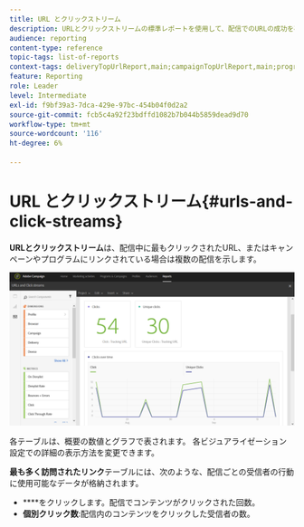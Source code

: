 ```yaml
---
title: URL とクリックストリーム
description: URLとクリックストリームの標準レポートを使用して、配信でのURLの成功を確認します。
audience: reporting
content-type: reference
topic-tags: list-of-reports
context-tags: deliveryTopUrlReport,main;campaignTopUrlReport,main;programTopUrlReport,main
feature: Reporting
role: Leader
level: Intermediate
exl-id: f9bf39a3-7dca-429e-97bc-454b04f0d2a2
source-git-commit: fcb5c4a92f23bdffd1082b7b044b5859dead9d70
workflow-type: tm+mt
source-wordcount: '116'
ht-degree: 6%

---
```


# URL とクリックストリーム{#urls-and-click-streams}

**URLとクリックストリーム**&#x200B;は、配信中に最もクリックされたURL、またはキャンペーンやプログラムにリンクされている場合は複数の配信を示します。

![](assets/delivery_reports_8.png)

各テーブルは、概要の数値とグラフで表されます。 各ビジュアライゼーション設定での詳細の表示方法を変更できます。

**最も多く訪問されたリンク**&#x200B;テーブルには、次のような、配信ごとの受信者の行動に使用可能なデータが格納されます。

* ****&#x200B;をクリックします。配信でコンテンツがクリックされた回数。
* **個別クリック数**:配信内のコンテンツをクリックした受信者の数。
